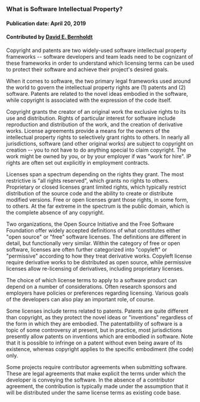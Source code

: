 ### What is Software Intellectual Property?
#### Publication date: April 20, 2019
#### Contributed by [David E. Bernholdt](https://github.com/bernhold)

<!--deck start--->
Copyright and patents are two widely-used software intellectual property frameworks -- software developers and team leads need to be cognizant of these frameworks in order to understand which licensing terms can be used to protect their software and achieve their project's desired goals.

<!--deck end--->

<!--body start--->
When it comes to  software, the two primary legal frameworks used around the world to govern the intellectual property rights are (1) patents and (2) software.  Patents are related to the novel ideas embodied in the software, while copyright is associated with the expression of the code itself.

Copyright grants the creator of an original work the exclusive rights to its use and distribution.  Rights of particular interest for software include reproduction and distribution of the work, and the creation of derivative works.  License agreements provide a means for the owners of the intellectual property rights to selectively grant rights to others.  In nearly all jurisdictions, software (and other original works) are subject to copyright on creation -- you to not have to do anything special to claim copyright. The work might be owned by you, or by your employer if was "work for hire".  IP rights are often set out explicitly in employment contracts.

Licenses span a spectrum depending on the rights they grant. The most restrictive is "all rights reserved", which grants no rights to others.  Proprietary or closed licenses grant limited rights, which typically restrict distribution of the source code and the ability to create or distribute modified versions.  Free or open licenses grant those rights, in some form, to others.  At the far extreme in the spectrum is the public domain, which is the complete absence of any copyright.

Two organizations, the Open Source Initiative and the Free Software Foundation offer widely accepted definitions of what constitutes either "open source" or "free" software licenses.  The definitions are different in detail, but functionally very similar.  Within the category of free or open software, licenses are often further categorized into "copyleft" or "permissive" according to how they treat derivative works.  Copyleft license require derivative works to be distributed as open source, while permissive licenses allow re-licensing of derivatives, including proprietary licenses.

The choice of which license terms to apply to a software product can depend on a number of considerations.  Often research sponsors and employers have policies or preferences regarding licensing.  Various goals of the developers can also play an important role, of course.

Some licenses include terms related to patents.  Patents are quite different than copyright, as they protect the novel ideas or "inventions" regardless of the form in which they are embodied.  The patentatbility of software is a topic of some controversy at present, but in practice, most jurisdictions presently allow patents on inventions which are embodied in software.  Note that it is possible to infringe on a patent without even being aware of its existence, whereas copyright applies to the specific embodiment (the code) only.

Some projects require contributor agreements when submitting software.  These are legal agreements that make explicit the terms under which the developer is conveying the software.  In the absence of a contributor agreement, the contribution is typically made under the assumption that it will be distributed under the same license terms as existing code base.
<!--body end--->


<!---
Publish: yes
Pinned: yes
Topics: licensing
--->
